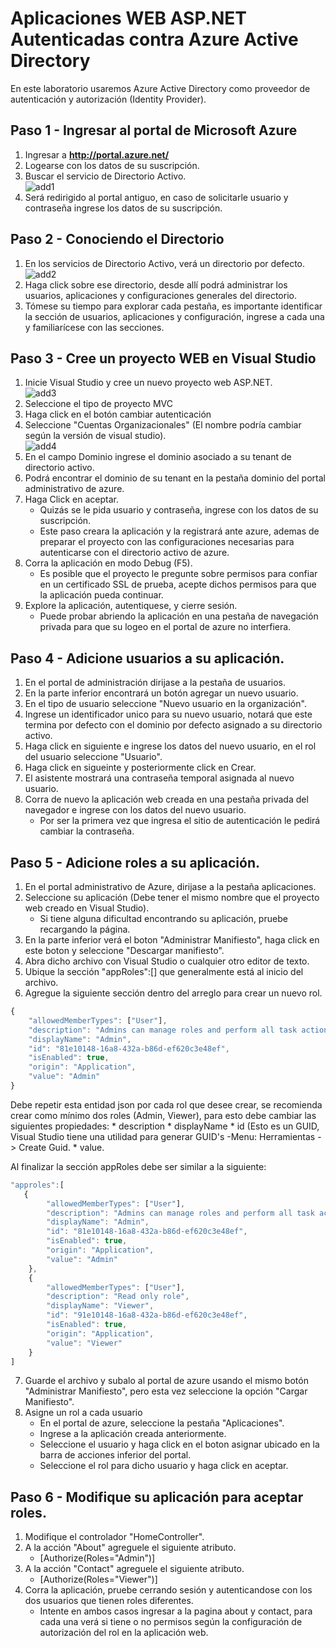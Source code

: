 ﻿
# Aplicaciones WEB ASP.NET Autenticadas contra Azure Active Directory
En este laboratorio usaremos Azure Active Directory como proveedor de autenticación y autorización (Identity Provider).

## Paso 1 - Ingresar al portal de Microsoft Azure
1. Ingresar a **http://portal.azure.net/**
1. Logearse con los datos de su suscripción.
1. Buscar el servicio de Directorio Activo. <br/>![add1](img/01.jpg)
2. Será redirigido al portal antiguo, en caso de solicitarle usuario y contraseña ingrese los datos de su suscripción.

## Paso 2 - Conociendo el Directorio
1. En los servicios de Directorio Activo, verá un directorio por defecto. <br/>![add2](img/02.jpg)
1. Haga click sobre ese directorio, desde allí podrá administrar los usuarios, aplicaciones y configuraciones generales del directorio.
2. Tómese su tiempo para explorar cada pestaña, es importante identificar la sección de usuarios, aplicaciones y configuración, ingrese a cada una y familiarícese con las secciones.

## Paso 3 - Cree un proyecto WEB en Visual Studio
1. Inicie Visual Studio y cree un nuevo proyecto web ASP.NET. <br/>![add3](img/03.jpg)
2. Seleccione el tipo de proyecto MVC
3. Haga click en el botón cambiar autenticación
4. Seleccione "Cuentas Organizacionales" (El nombre podría cambiar según la versión de visual studio). <br/>![add4](img/04.jpg)
5. En el campo Dominio ingrese el dominio asociado a su tenant de directorio activo.
6. Podrá encontrar el dominio de su tenant en la pestaña dominio del portal administrativo de azure.
7. Haga Click en aceptar.
    * Quizás se le pida usuario y contraseña, ingrese con los datos de su suscripción.
    * Este paso creara la aplicación y la registrará ante azure, ademas de preparar el proyecto con las configuraciones necesarias para autenticarse con el directorio activo de azure.
8. Corra la aplicación en modo Debug (F5).
    * Es posible que el proyecto le pregunte sobre permisos para confiar en un certificado SSL de prueba, acepte dichos permisos para que la aplicación pueda continuar.
9. Explore la aplicación, autentiquese, y cierre sesión.
    * Puede probar abriendo la aplicación en una pestaña de navegación privada para que su logeo en el portal de azure no interfiera.

## Paso 4 - Adicione usuarios a su aplicación.
1. En el portal de administración dirijase a la pestaña de usuarios.
2. En la parte inferior encontrará un botón agregar un nuevo usuario.
3. En el tipo de usuario seleccione "Nuevo usuario en la organización".
4. Ingrese un identificador unico para su nuevo usuario, notará que este termina por defecto con el dominio por defecto asignado a su directorio activo.
5. Haga click en siguiente e ingrese los datos del nuevo usuario, en el rol del usuario seleccione "Usuario".
6. Haga click en sigueinte y posteriormente click en Crear.
7. El asistente mostrará una contraseña temporal asignada al nuevo usuario.
8. Corra de nuevo la aplicación web creada en una pestaña privada del navegador e ingrese con los datos del nuevo usuario.
    * Por ser la primera vez que ingresa el sitio de autenticación le pedirá cambiar la contraseña.

## Paso 5 - Adicione roles a su aplicación.
1. En el portal administrativo de Azure, dirijase a la pestaña aplicaciones.
2. Seleccione su aplicación (Debe tener el mismo nombre que el proyecto web creado en Visual Studio).
    * Si tiene alguna dificultad encontrando su aplicación, pruebe recargando la página.
3. En la parte inferior verá el boton "Administrar Manifiesto", haga click en este boton y seleccione "Descargar manifiesto".
4. Abra dicho archivo con Visual Studio o cualquier otro editor de texto.
5. Ubique la sección "appRoles":[] que generalmente está al inicio del archivo.
6. Agregue la siguiente sección dentro del arreglo para crear un nuevo rol.

```javascript
{
    "allowedMemberTypes": ["User"],
    "description": "Admins can manage roles and perform all task actions.",
    "displayName": "Admin",
    "id": "81e10148-16a8-432a-b86d-ef620c3e48ef",
    "isEnabled": true,
    "origin": "Application",
    "value": "Admin"
}
```

Debe repetir esta entidad json por cada rol que desee crear, se recomienda crear como mínimo dos roles (Admin, Viewer), para esto debe cambiar las siguientes propiedades: 
    * description
    * displayName
    * id (Esto es un GUID, Visual Studio tiene una utilidad para generar GUID's -Menu: Herramientas -> Create Guid.
    * value.

Al finalizar la sección appRoles debe ser similar a la siguiente:

```javascript
"approles":[
   {
        "allowedMemberTypes": ["User"],
        "description": "Admins can manage roles and perform all task actions.",
        "displayName": "Admin",
        "id": "81e10148-16a8-432a-b86d-ef620c3e48ef",
        "isEnabled": true,
        "origin": "Application",
        "value": "Admin"
    }, 
    {
        "allowedMemberTypes": ["User"],
        "description": "Read only role",
        "displayName": "Viewer",
        "id": "91e10148-16a8-432a-b86d-ef620c3e48ef",
        "isEnabled": true,
        "origin": "Application",
        "value": "Viewer"
    }
]
```

7. Guarde el archivo y subalo al portal de azure usando el mismo botón "Administrar Manifiesto", pero esta vez seleccione la opción "Cargar Manifiesto".
8. Asigne un rol a cada usuario
    * En el portal de azure, seleccione la pestaña "Aplicaciones".
    * Ingrese a la aplicación creada anteriormente.
    * Seleccione el usuario y haga click en el boton asignar ubicado en la barra de acciones inferior del portal.
    * Seleccione el rol para dicho usuario y haga click en aceptar.

## Paso 6 - Modifique su aplicación para aceptar roles.

1. Modifique el controlador "HomeController".
2. A la acción "About" agreguele el siguiente atributo.
    * [Authorize(Roles="Admin")]
3. A la acción "Contact" agreguele el siguiente atributo.
    * [Authorize(Roles="Viewer")]
4. Corra la aplicación, pruebe cerrando sesión y autenticandose con los dos usuarios que tienen roles diferentes.
    * Intente en ambos casos ingresar a la pagina about y contact, para cada una verá si tiene o no permisos según la configuración de autorización del rol en la aplicación web.